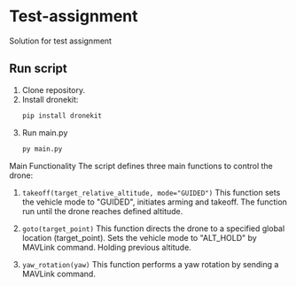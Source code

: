 # Test-assignment
Solution for test assignment
## Run script
1) Clone repository.
2) Install dronekit:
   ```bash
   pip install dronekit
   ```
3) Run main.py
   ```bash
   py main.py
   ```
Main Functionality
The script defines three main functions to control the drone:

1. `takeoff(target_relative_altitude, mode="GUIDED")`
This function sets the vehicle mode to "GUIDED", initiates arming and takeoff. The function run until the drone reaches defined altitude.

2. `goto(target_point)`
This function directs the drone to a specified global location (target_point). Sets the vehicle mode to "ALT_HOLD" by MAVLink command. Holding previous altitude.

3. `yaw_rotation(yaw)`
This function performs a yaw rotation by sending a MAVLink command.
